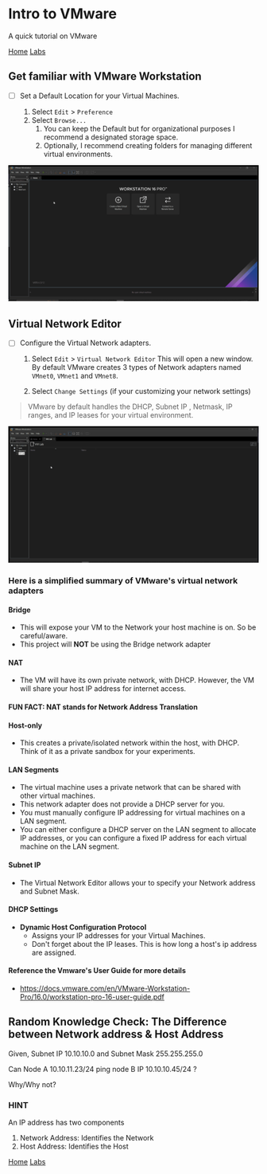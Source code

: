 # Intro to VMware

A quick tutorial on VMware

[Home](/README.md)
[Labs](/labs/labs.md)

## Get familiar with VMware Workstation

- [ ] Set a Default Location for your Virtual Machines.

    1. Select `Edit` > `Preference`
    2. Select `Browse...`
       1. You can keep the Default but for organizational purposes I recommend a designated storage space.
       2. Optionally, I recommend creating folders for managing different virtual environments.

![Example](/media/video/labspace.gif)

## Virtual Network Editor

- [ ] Configure the Virtual Network adapters.

    1. Select `Edit` > `Virtual Network Editor`
    This will open a new window. By default VMware creates 3 types of Network adapters named `VMnet0`, `VMnet1` and `VMnet8`.

    2. Select `Change Settings` (if your customizing your network settings)

>VMware by default handles the DHCP, Subnet IP , Netmask, IP ranges, and IP leases for your virtual environment.

![Example2](/media/video/VNE.gif)

### Here is a simplified summary of VMware's virtual network adapters

#### Bridge

- This will expose your VM to the Network your host machine is on. So be careful/aware.
- This project will **NOT** be using the Bridge network adapter

#### NAT

- The VM will have its own private network, with DHCP. However, the VM will share your host IP address for internet access.

#### FUN FACT: NAT stands for Network Address Translation

#### Host-only

- This creates a private/isolated network within the host, with DHCP. Think of it as a private sandbox for your experiments.

#### LAN Segments

- The virtual machine uses a private network that can be shared with other virtual machines.
- This network adapter does not provide a DHCP server for you.
- You must manually configure IP addressing for virtual machines on a LAN segment.
- You can either configure a DHCP server on the LAN segment to allocate IP addresses, or you can configure a fixed IP address for each virtual machine on the LAN segment.

#### Subnet IP

- The Virtual Network Editor allows your to specify your Network address and Subnet Mask.

#### DHCP Settings

- **Dynamic Host Configuration Protocol**
  - Assigns your IP addresses for your Virtual Machines.
  - Don't forget about the IP leases. This is how long a host's ip address are assigned.

#### Reference the Vmware's User Guide for more details

- <https://docs.vmware.com/en/VMware-Workstation-Pro/16.0/workstation-pro-16-user-guide.pdf>

## Random Knowledge Check: The Difference between Network address & Host Address

Given, Subnet IP 10.10.10.0 and Subnet Mask 255.255.255.0

Can Node A 10.10.11.23/24 ping node B IP 10.10.10.45/24 ?

Why/Why not?

### HINT

An IP address has two components

1. Network Address: Identifies the Network
2. Host Address: Identifies the Host

[Home](/README.md)
[Labs](/labs/labs.md)
